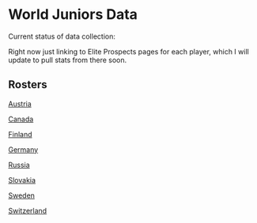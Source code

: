 # World Juniors Data

Current status of data collection:

Right now just linking to Elite Prospects pages for each player, which I will update to pull stats from there soon.

## Rosters

[Austria](https://github.com/rylancole/world-juniors/blob/master/rosters/Austria.md)

[Canada](https://github.com/rylancole/world-juniors/blob/master/rosters/Canada.md)

[Finland](https://github.com/rylancole/world-juniors/blob/master/rosters/Finland.md)

[Germany](https://github.com/rylancole/world-juniors/blob/master/rosters/Germany.md)

[Russia](https://github.com/rylancole/world-juniors/blob/master/rosters/Russia.md)

[Slovakia](https://github.com/rylancole/world-juniors/blob/master/rosters/Slovakia.md)

[Sweden](https://github.com/rylancole/world-juniors/blob/master/rosters/Sweden.md)

[Switzerland](https://github.com/rylancole/world-juniors/blob/master/rosters/Switzerland.md)
